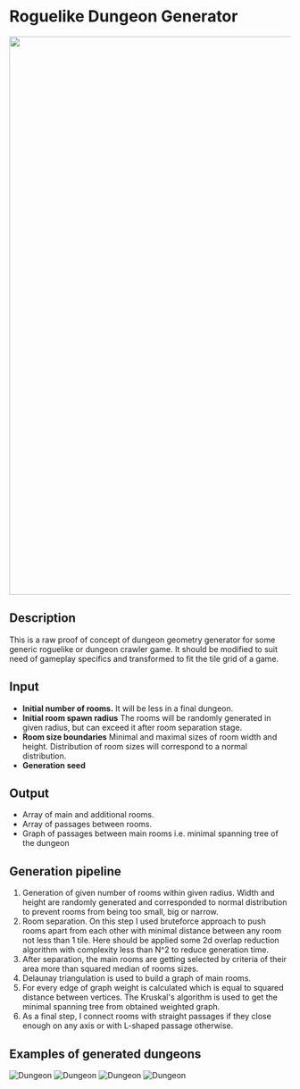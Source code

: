 # Roguelike Dungeon Generator

<img src="https://www.dropbox.com/s/xzq3gbu2szel6jy/dungeon_realtime_generation.gif?dl=1" align="middle" width="1000"/>


## Description
This is a raw proof of concept of dungeon geometry generator for some generic roguelike or dungeon crawler game. It should be modified to suit need of gameplay specifics and transformed to fit the tile grid of a game.

## Input
*  **Initial number of rooms.** It will be less in a final dungeon. 
*  **Initial room spawn radius** The rooms will be randomly generated in given radius, but can exceed it after room separation stage.
*  **Room size boundaries** Minimal and maximal sizes of room width and height. Distribution of room sizes will correspond to a normal distribution.
*  **Generation seed**

## Output
* Array of main and additional rooms.
* Array of passages between rooms.
* Graph of passages between main rooms i.e. minimal spanning tree of the dungeon

## Generation pipeline
1. Generation of given number of rooms within given radius. Width and height are randomly generated and corresponded to normal distribution to prevent rooms from being too small, big or narrow.
2. Room separation. On this step I used bruteforce approach to push rooms apart from each other with minimal distance between any room not less than 1 tile. Here should be applied some 2d overlap reduction algorithm with complexity less than N^2  to reduce generation time.
3. After separation, the main rooms are getting selected by criteria of their area more than squared median of rooms sizes.
4. Delaunay triangulation is used to build a graph of main rooms.
5. For every edge of graph weight is calculated which is equal to squared distance between vertices. The Kruskal's algorithm is used to get the minimal spanning tree from obtained weighted graph.
6. As a final step, I connect rooms with straight passages if they close enough on any axis or with L-shaped passage otherwise.

## Examples of generated dungeons
![Dungeon](https://www.dropbox.com/s/wc8vufnn1m6iybo/Dungeon.PNG?dl=1)
![Dungeon](https://www.dropbox.com/s/2v2sppygegofaqb/Dungeon_2.PNG?dl=1)
![Dungeon](https://www.dropbox.com/s/tmvzdkc4flu1nr1/Dungeon_3.PNG?dl=1)
![Dungeon](https://www.dropbox.com/s/iz5rz60erpfyew8/Dungeon_4.PNG?dl=1)
